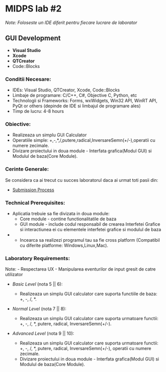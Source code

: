 # MIDPS lab #2

_Note: Foloseste un IDE diferit pentru fiecare lucrare de laborator_

## GUI Development
  - **Visual Studio**
  - **Xcode**
  - **QTCreator**
  - Code::Blocks

### Conditii Necesare:
  - IDEs: Visual Studio, QTCreator, Xcode, Code::Blocks
  - Limbaje de programare: C/C++, C#, Objective C, Python, etc 
  - Technologii si Frameworks: Forms, wxWidgets, Win32 API, WinRT API, PyQt or others (depinde de IDE si limbajul de programare ales)
  - Timp de lucru: 4-8 hours

### Obiective:
  - Realizeaza un simplu GUI Calculator
  - Operatiile simple: +,-,*,/,putere,radical,InversareSemn(+/-),operatii cu numere zecimale.
  - Divizare proiectului in doua module -  Interfata grafica(Modul GUI) si Modulul de baza(Core Module).

### Cerinte Generale:
  Se considera ca ai trecut cu succes laboratorul daca ai urmat toti pasii din:
  - [Submission Process](https://github.com/BestMujik/MIDPS-labs/blob/master/Submission%20Process.md)

### Technical Prerequisites:
  - Aplicatia trebuie sa fie divizata in doua module:
    - Core module - contine functionalitatile de baza
    - GUI module - include codul responsabil de crearea Interfetei Grafice si interactiunea ei cu elementele interfetei grafice si modulul de baza
  - * Incearca sa realizezi programul tau sa fie cross platform (Compatibil cu diferite platforme: Windows,Linux,Mac).

### Laboratory Requirements:

Note: 
    - Respectarea UX
    - Manipularea eventurilor de input gresit de catre utilizator

  - _Basic Level_ (nota 5 || 6):
    - Realizeaza un simplu GUI calculator care suporta functiile de baza: +, -, /, *.

  - _Normal Level_ (nota 7 || 8):
    - Realizeaza un simplu GUI calculator care suporta urmatoare functii: +, -, /, *, putere, radical, InversareSemn(+/-).

  - _Advanced Level_ (nota 9 || 10):
    - Realizeaza un simplu GUI calculator care suporta urmatoare functii: +, -, /, *, putere, radical, InversareSemn(+/-), operatii cu numere zecimale.
    - Divizare proiectului in doua module -  Interfata grafica(Modul GUI) si Modulul de baza(Core Module).
